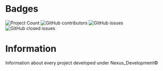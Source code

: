 # Badges
![Project Count](https://img.shields.io/badge/No.%20of%20Projects-3-blue)
![GitHub contributors](https://img.shields.io/github/contributors/Nexus-Elf/Information?color=blue&label=Company%20Staff%20Count&style=plastic)
![GitHub issues](https://img.shields.io/github/issues-raw/Nexus-Elf/Information?color=red&label=Open%20Issues&style=plastic)
![GitHub closed issues](https://img.shields.io/github/issues-closed-raw/Nexus-Elf/Information?label=Closed%20Issues&style=plastic)

# Information
Information about every project developed under Nexus_Development©
